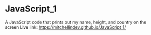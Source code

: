 # JavaScript_1
A JavaScript code that prints out my name, height, and country on the screen
Live link: https://mitchellindev.github.io/JavaScript_1/
